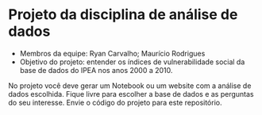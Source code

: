 # Projeto da disciplina de análise de dados
 
- Membros da equipe: Ryan Carvalho; Maurício Rodrigues
- Objetivo do projeto: entender os índices de vulnerabilidade social da base de dados do IPEA nos anos 2000 a 2010.

No projeto você deve gerar um Notebook ou um website com a análise de dados escolhida. Fique livre para escolher a base de dados e as perguntas do seu interesse. Envie o código do projeto para este repositório.

